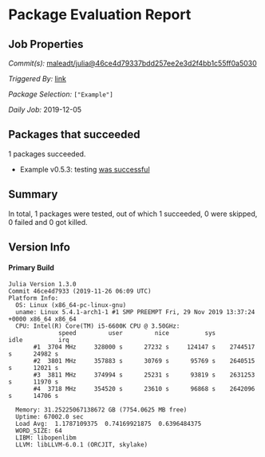 # Package Evaluation Report

## Job Properties

*Commit(s):* [maleadt/julia@46ce4d79337bdd257ee2e3d2f4bb1c55ff0a5030](https://github.com/maleadt/julia/commit/46ce4d79337bdd257ee2e3d2f4bb1c55ff0a5030)

*Triggered By:* [link](https://www.test.com)

*Package Selection:* `["Example"]`

*Daily Job:* 2019-12-05

## Packages that succeeded

1 packages succeeded.
- Example v0.5.3: testing [was successful](logs/Example/1.3.0.log)

## Summary

In total, 1 packages were tested, out of which 1 succeeded, 0 were skipped, 0 failed and 0 got killed.


## Version Info

#### Primary Build

```
Julia Version 1.3.0
Commit 46ce4d7933 (2019-11-26 06:09 UTC)
Platform Info:
  OS: Linux (x86_64-pc-linux-gnu)
  uname: Linux 5.4.1-arch1-1 #1 SMP PREEMPT Fri, 29 Nov 2019 13:37:24 +0000 x86_64 x86_64
  CPU: Intel(R) Core(TM) i5-6600K CPU @ 3.50GHz: 
              speed         user         nice          sys         idle          irq
       #1  3704 MHz     328000 s      27232 s     124147 s    2744517 s      24982 s
       #2  3801 MHz     357883 s      30769 s      95769 s    2640515 s      12021 s
       #3  3811 MHz     374994 s      25231 s      93819 s    2631253 s      11970 s
       #4  3718 MHz     354520 s      23610 s      96868 s    2642096 s      14706 s
       
  Memory: 31.25225067138672 GB (7754.0625 MB free)
  Uptime: 67002.0 sec
  Load Avg:  1.1787109375  0.74169921875  0.6396484375
  WORD_SIZE: 64
  LIBM: libopenlibm
  LLVM: libLLVM-6.0.1 (ORCJIT, skylake)

```
<!-- Generated on 2019-12-05T16:28:26.273 -->
